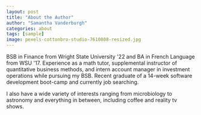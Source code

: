 ```yaml
---
layout: post
title: "About the Author"
author: "Samantha Vanderburgh"
categories: about
tags: [sample]
image: pexels-cottonbro-studio-7610808-resized.jpg
---
```


BSB in Finance from Wright State University '22 and BA in French Language from WSU '17. Experience as a math tutor, supplemental instructor of quantitative business methods, and intern account manager in investment operations while pursuing my BSB. Recent graduate of a 14-week software development boot-camp and currently job searching.

I also have a wide variety of interests ranging from microbiology to astronomy and everything in between, including coffee and reality tv shows.
